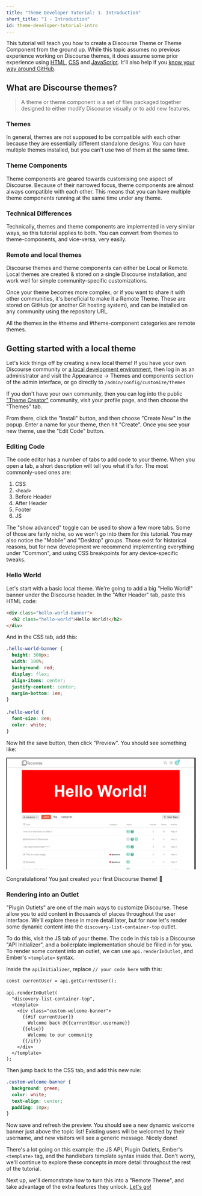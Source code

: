 ```yaml
---
title: "Theme Developer Tutorial: 1. Introduction"
short_title: "1 - Introduction"
id: theme-developer-tutorial-intro
---
```


This tutorial will teach you how to create a Discourse Theme or Theme Component from the ground up. While this topic assumes no previous experience working on Discourse themes, it does assume some prior experience using [HTML](https://developer.mozilla.org/en-US/docs/Learn/HTML/Introduction_to_HTML), [CSS](https://developer.mozilla.org/en-US/docs/Learn/CSS) and [JavaScript](https://developer.mozilla.org/en-US/docs/Learn/JavaScript). It'll also help if you [know your way around GitHub](https://guides.github.com/activities/hello-world/).

## What are Discourse themes?

> A theme or theme component is a set of files packaged together designed to either modify Discourse visually or to add new features.

### Themes

In general, themes are not supposed to be compatible with each other because they are essentially different standalone designs. You can have multiple themes installed, but you can't use two of them at the same time.

### Theme Components

Theme components are geared towards customising one aspect of Discourse. Because of their narrowed focus, theme components are almost always compatible with each other. This means that you can have multiple theme components running at the same time under any theme.

### Technical Differences

Technically, themes and theme components are implemented in very similar ways, so this tutorial applies to both. You can convert from themes to theme-components, and vice-versa, very easily.

### Remote and local themes

Discourse themes and theme components can either be Local or Remote. Local themes are created & stored on a single Discourse installation, and work well for simple community-specific customizations.

Once your theme becomes more complex, or if you want to share it with other communities, it's beneficial to make it a Remote Theme. These are stored on GitHub (or another Git hosting system), and can be installed on any community using the repository URL.

All the themes in the #theme and #theme-component categories are remote themes.

## Getting started with a local theme

Let's kick things off by creating a new local theme! If you have your own Discourse community or [a local development environment](https://meta.discourse.org/t/developing-discourse-using-a-dev-container/336366), then log in as an administrator and visit the Appearance -> Themes and components section of the admin interface, or go directly to `/admin/config/customize/themes`

If you don't have your own community, then you can log into the public ["Theme Creator"](https://meta.discourse.org/t/get-started-with-theme-creator-and-the-theme-cli/108444) community, visit your profile page, and then choose the "Themes" tab.

From there, click the "Install" button, and then choose "Create New" in the popup. Enter a name for your theme, then hit "Create". Once you see your new theme, use the "Edit Code" button.

### Editing Code

The code editor has a number of tabs to add code to your theme. When you open a tab, a short description will tell you what it's for. The most commonly-used ones are:

1. CSS
2. `<head>`
3. Before Header
4. After Header
5. Footer
6. JS

The "show advanced" toggle can be used to show a few more tabs. Some of those are fairly niche, so we won't go into them for this tutorial. You may also notice the "Mobile" and "Desktop" groups. Those exist for historical reasons, but for new development we recommend implementing everything under "Common", and using CSS breakpoints for any device-specific tweaks.

### Hello World

Let's start with a basic local theme. We're going to add a big "Hello World!" banner under the Discourse header. In the "After Header" tab, paste this HTML code:

```html
<div class="hello-world-banner">
  <h2 class="hello-world">Hello World!</h2>
</div>
```

And in the CSS tab, add this:

```scss
.hello-world-banner {
  height: 300px;
  width: 100%;
  background: red;
  display: flex;
  align-items: center;
  justify-content: center;
  margin-bottom: 1em;
}

.hello-world {
  font-size: 8em;
  color: white;
}
```

Now hit the save button, then click "Preview". You should see something like:

![Hello world welcome banner|690x406, 75%](/assets/beginners-guide-12.PNG)

Congratulations! You just created your first Discourse theme! :tada:

### Rendering into an Outlet

"Plugin Outlets" are one of the main ways to customize Discourse. These allow you to add content in thousands of places throughout the user interface. We'll explore these in more detail later, but for now let's render some dynamic content into the `discovery-list-container-top` outlet.

To do this, visit the JS tab of your theme. The code in this tab is a Discourse "API Initializer", and a boilerplate implementation should be filled in for you. To render some content into an outlet, we can use `api.renderInOutlet`, and Ember's `<template>` syntax.

Inside the `apiInitializer`, replace `// your code here` with this:

```gjs
const currentUser = api.getCurrentUser();

api.renderInOutlet(
  "discovery-list-container-top",
  <template>
    <div class="custom-welcome-banner">
      {{#if currentUser}}
        Welcome back @{{currentUser.username}}
      {{else}}
        Welcome to our community
      {{/if}}
    </div>
  </template>
);
```

Then jump back to the CSS tab, and add this new rule:

```css
.custom-welcome-banner {
  background: green;
  color: white;
  text-align: center;
  padding: 10px;
}
```

Now save and refresh the preview. You should see a new dynamic welcome banner just above the topic list! Existing users will be welcomed by their username, and new visitors will see a generic message. Nicely done!

There's a lot going on this example: the JS API, Plugin Outlets, Ember's `<template>` tag, and the handlebars template syntax inside that. Don't worry, we'll continue to explore these concepts in more detail throughout the rest of the tutorial.

Next up, we'll demonstrate how to turn this into a "Remote Theme", and take advantage of the extra features they unlock. [Let's go!]()
